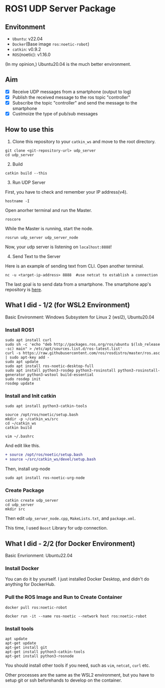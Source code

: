 # ROS1 UDP Server Package

## Envitonment

- `Ubuntu`: v22.04
- `Docker`(Base image `ros:noetic-robot`)
- `catkin`: v0.9.2
- `ROS`(noetic): v1.16.0

(In my opinion,) Ubuntu20.04 is the much better environment.

## Aim

- [x] Receive UDP messages from a smartphone (output to log)
- [x] Publish the received message to the ros topic "controller"
- [x] Subscribe the topic "controller" and send the message to the smartphone
- [x] Custmoize the type of pub/sub messages

## How to use this

1. Clone this repository to your `catkin_ws` and move to the root directory.

```shell
git clone <git-repository-url> udp_server
cd udp_server
```

2. Build

```shell
catkin build --this
```

3. Run UDP Server

First, you have to check and remember your IP address(v4).

```shell
hostname -I
```

Open anorher terminal and run the Master.

```shell
roscore
```

While the Master is running, start the node.

```shell
rosrun udp_server udp_server_node
```

Now, your udp server is listening on `localhost:8888`!


4. Send Text to the Server

Here is an example of sending text from CLI. Open another terminal.

```shell
nc -u <target-ip-address> 8888  #use netcat to establish a connection
```

The last goal is to send data from a smartphone. The smartphone app's repository is [here](https://github.com/ojii3/udp_controller_unity).

## What I did - 1/2 (for WSL2 Environment)

Basic Environment: Windows Subsystem for Linux 2 (wsl2), Ubuntu20.04

### Install ROS1

```shell
sudo apt install curl
sudo sh -c 'echo "deb http://packages.ros.org/ros/ubuntu $(lsb_release -sc) main" > /etc/apt/sources.list.d/ros-latest.list'
curl -s https://raw.githubusercontent.com/ros/rosdistro/master/ros.asc | sudo apt-key add -
sudo apt update
sudo apt install ros-noetic-desktop-full
sudo apt install python3-rosdep python3-rosinstall python3-rosinstall-generator python3-wstool build-essential
sudo rosdep init
rosdep update
```

### Install and Init catkin

```shell
sudo apt install python3-catkin-tools

source /opt/ros/noetic/setup.bash
mkdir -p ~/catkin_ws/src
cd ~/catkin_ws
catkin build
```

```shell
vim ~/.bashrc 
```

And edit like this.

```diff
+ source /opt/ros/noetic/setup.bash
+ source ~/src/catkin_ws/devel/setup.bash
```

Then, install urg-node

```shell
sudo apt install ros-noetic-urg-node
```

### Create Package

```shell
catkin create udp_server
cd udp_server
mkdir src
```
Then edit `udp_server_node.cpp`, `MakeLists.txt`, and  `package.xml`.

This time, I used `Boost` Library for udp connection.

## What I did - 2/2 (for Docker Environment)

Basic Envrionment: Ubuntu22.04

### Install Docker

You can do it by yourself. I just installed Docker Desktop, and didn't do anything for DockerHub.

### Pull the ROS Image and Run to Create Container

```shell
docker pull ros:noetic-robot
```

```shell
docker run -it --name ros-noetic --network host ros:noetic-robot
```

### Install tools

```shell
apt update
apt-get update
apt-get install git
apt-get install python3-catkin-tools
apt-get install python3-rosnode
```

You should install other tools if you need, such as `vim`, `netcat`, `curl` etc.

Other processes are the same as the WSL2 environment, but you have to setup git or ssh beforehands to develop on the container.
